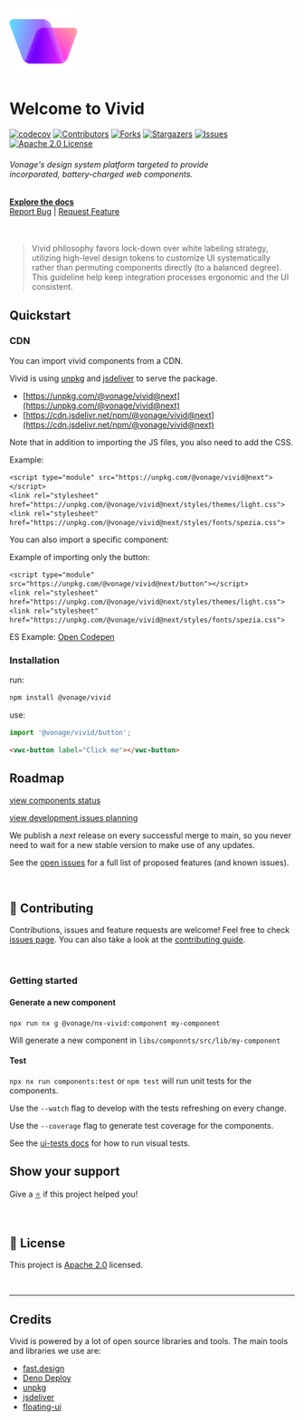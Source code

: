 <div class="home-page-hero">
  <a href="https://github.com/vonage/vivid-3">
    <img src="/vivid-logo.svg" style="" alt="Vivid Logo" width="120">
  </a>
  <h1>Welcome to Vivid</h1>

[![codecov][codecov-shield]][codecov-url]
[![Contributors][contributors-shield]][contributors-url]
[![Forks][forks-shield]][forks-url]
[![Stargazers][stars-shield]][stars-url]
[![Issues][issues-shield]][issues-url]
[![Apache 2.0 License][license-shield]][license-url]

  <h6>
    Vonage's design system platform targeted to provide </br>incorporated, battery-charged web components.
  </h6>
  <a class="home-page-hero-docs-btn" href="https://vivid.deno.dev"><strong>Explore the docs</strong></a>
  <div class="home-page-hero-docs-links">
    <a href="https://github.com/Vonage/vivid-3/issues/new?assignees=&labels=&template=bug_report.md&title=">Report Bug</a>
    <span>|</span>
    <a href="https://github.com/Vonage/vivid-3/issues/new?assignees=&labels=&template=feature_request.md&title=">Request Feature</a>
  </div>
</div>

<br>
<br>

> Vivid philosophy favors lock-down over white labeling strategy, utilizing high-level design tokens to customize UI systematically rather than permuting components directly (to a balanced degree). This guideline help keep integration processes ergonomic and the UI consistent.

## Quickstart

### CDN
You can import vivid components from a CDN. 

Vivid is using [unpkg](https://unpkg.com) and [jsdeliver](https://jsdeliver) to serve the package.
- [https://unpkg.com/@vonage/vivid@next](https://unpkg.com/@vonage/vivid@next)
- [https://cdn.jsdelivr.net/npm/@vonage/vivid@next](https://cdn.jsdelivr.net/npm/@vonage/vivid@next)

Note that in addition to importing the JS files, you also need to add the CSS.

Example:
```
<script type="module" src="https://unpkg.com/@vonage/vivid@next"></script>
<link rel="stylesheet" href="https://unpkg.com/@vonage/vivid@next/styles/themes/light.css">
<link rel="stylesheet" href="https://unpkg.com/@vonage/vivid@next/styles/fonts/spezia.css">
```

You can also import a specific component:

Example of importing only the button:
```
<script type="module" src="https://unpkg.com/@vonage/vivid@next/button"></script>
<link rel="stylesheet" href="https://unpkg.com/@vonage/vivid@next/styles/themes/light.css">
<link rel="stylesheet" href="https://unpkg.com/@vonage/vivid@next/styles/fonts/spezia.css">
```
ES Example: [Open Codepen](https://codepen.io/yonatankra/pen/yLKyaPG)

### Installation

run:

```bash
npm install @vonage/vivid
```

use:

```js
import '@vonage/vivid/button';
```

```html
<vwc-button label="Click me"></vwc-button>
```

## Roadmap

[view components status](https://github.com/orgs/Vonage/projects/6)

[view development issues planning](https://github.com/orgs/Vonage/projects/3)

We publish a _next_ release on every successful merge to main, so you never need to wait for a new stable version to make use of any updates.

See the [open issues](https://github.com/vonage/vivid-3/issues) for a full list of proposed features (and known issues).

<br>

## 🤝 Contributing

Contributions, issues and feature requests are welcome!
Feel free to check [issues page](https://github.com/Vonage/vivid-3/issues). You can also take a look at the [contributing guide](../../.github/CONTRIBUTING.md).

<br>

### Getting started

#### Generate a new component

`npx run nx g @vonage/nx-vivid:component my-component`

Will generate a new component in `libs/componnts/src/lib/my-component`

#### Test

`npx nx run components:test` or `npm test` will run unit tests for the components.

Use the `--watch` flag to develop with the tests refreshing on every change.

Use the `--coverage` flag to generate test coverage for the components.

See the [ui-tests docs](../../docs/ui-test/readme.md) for how to run visual tests.

## Show your support

Give a [⭐️](https://github.com/Vonage/vivid-3/stargazers)️ if this project helped you!

<br>

## 📝 License

This project is [Apache 2.0][license-url] licensed.

<br>

<hr>

## Credits

Vivid is powered by a lot of open source libraries and tools. The main tools and libraries we use are:
* [fast.design](https://fast.design)
* [Deno Deploy](https://deno.com/deploy)
* [unpkg](https://unpkg.com)
* [jsdeliver](https://jsdeliver)
* [floating-ui](https://floating-ui.com/)
<!-- MARKDOWN LINKS & IMAGES -->
<!-- https://www.markdownguide.org/basic-syntax/#reference-style-links -->
[codecov-shield]: https://img.shields.io/codecov/c/gh/Vonage/vivid-3?style=for-the-badge&token=74ALFP2OR2
[codecov-url]: https://codecov.io/gh/Vonage/vivid-3
[contributors-shield]: https://img.shields.io/github/contributors/vonage/vivid-3.svg?style=for-the-badge
[contributors-url]: https://github.com/vonage/vivid-3/graphs/contributors
[forks-shield]: https://img.shields.io/github/forks/vonage/vivid-3.svg?style=for-the-badge
[forks-url]: https://github.com/vonage/vivid-3/network/members
[stars-shield]: https://img.shields.io/github/stars/vonage/vivid-3.svg?style=for-the-badge
[stars-url]: https://github.com/vonage/vivid-3/stargazers
[issues-shield]: https://img.shields.io/github/issues/vonage/vivid-3.svg?style=for-the-badge
[issues-url]: https://github.com/vonage/vivid-3/issues
[license-shield]: https://img.shields.io/github/license/vonage/vivid-3.svg?style=for-the-badge
[license-url]: LICENSE.md
[license-url]: LICENSE.md
